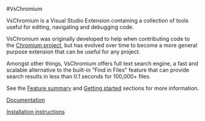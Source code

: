 #VsChromium

VsChromium is a Visual Studio Extension containing a collection of tools
useful for editing, navigating and debugging code.

VsChromium was originally developed to help when contributing code to the
[Chromium project](http:/www.chromium.org), but has evolved over time to become
a more general purpose extension that can be useful for any project.

Amongst other things, VsChromium offers full text search engine, a fast and
scalable alternative to the built-in "Find in Files" feature that can provide
search results in less than 0.1 seconds for 100,000+ files.

See the [Feature summary](http://chromium.github.io/vs-chromium/#feature-summary)
and [Getting started](http://chromium.github.io/vs-chromium/#getting-started)
sections for more information.

[Documentation](http://chromium.github.io/vs-chromium)

[Installation instructions](http://chromium.github.io/vs-chromium/#installation)
